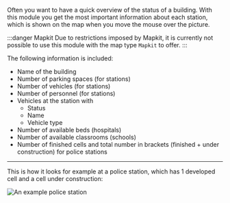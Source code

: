 Often you want to have a quick overview of the status of a building.
With this module you get the most important information about each station, which is shown on the map when you move the mouse over the picture.

:::danger Mapkit
Due to restrictions imposed by Mapkit, it is currently not possible to use this module with the map type `Mapkit` to offer.
:::

The following information is included:
* Name of the building
* Number of parking spaces (for stations)
* Number of vehicles (for stations)
* Number of personnel (for stations)
* Vehicles at the station with
	* Status
	* Name
	* Vehicle type
* Number of available beds (hospitals)
* Number of available classrooms (schools)
* Number of finished cells and total number in brackets (finished + under construction) for police stations


***

This is how it looks for example at a police station, which has 1 developed cell and a cell under construction:

![An example police station](/v4/docs/assets/buildingHover/img/polizei.png)
